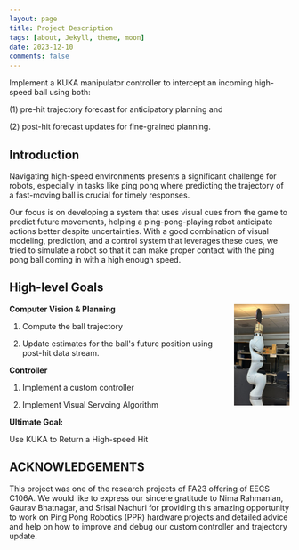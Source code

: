```yaml
---
layout: page
title: Project Description
tags: [about, Jekyll, theme, moon]
date: 2023-12-10
comments: false
---
```

Implement a KUKA manipulator controller to intercept an incoming high-speed ball using both:

(1) pre-hit trajectory forecast for anticipatory planning and

(2) post-hit forecast updates for fine-grained planning.

## Introduction


Navigating high-speed environments presents a significant challenge for robots, especially in tasks like ping pong where predicting the trajectory of a fast-moving ball is crucial for timely responses.

Our focus is on developing a system that uses visual cues from the game to predict future movements, helping a ping-pong-playing robot anticipate actions better despite uncertainties. With a good combination of visual modeling, prediction, and a control system that leverages these cues, we tried to simulate a robot so that it can make proper contact with the ping pong ball coming in with a high enough speed.

## High-level Goals
<img style="float: right; margin: 0px 0px 15px 15px;" src="assets/img/robot-zero-config.png" width="100" />


**Computer Vision & Planning**

1.  Compute the ball trajectory
    
2.  Update estimates for the ball's future position using post-hit data stream.
    

**Controller**

1.  Implement a custom controller
    
2.  Implement Visual Servoing Algorithm
    

**Ultimate Goal:**

Use KUKA to Return a High-speed Hit

## ACKNOWLEDGEMENTS

This project was one of the research projects of FA23 offering of EECS C106A. We would like to express our sincere gratitude to Nima Rahmanian, Gaurav Bhatnagar, and Srisai Nachuri for providing this amazing opportunity to work on Ping Pong Robotics (PPR) hardware projects and detailed advice and help on how to improve and debug our custom controller and trajectory update.